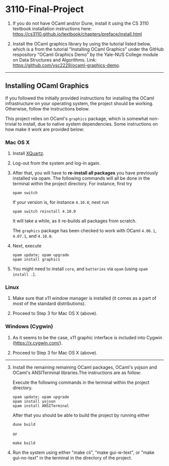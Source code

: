 # 3110-Final-Project

1. If you do not have OCaml and/or Dune, install it using the CS 3110 textbook installation instructions
   here: https://cs3110.github.io/textbook/chapters/preface/install.html

2. Install the OCaml graphics library by using the tutorial listed below, which is a from the
   tutorial "Installing OCaml Graphics" under the GitHub respository "OCaml Graphics Demo" by the
   Yale-NUS College module on Data Structures and Algorithms. Link: https://github.com/ysc2229/ocaml-graphics-demo.

---

## Installing OCaml Graphics

If you followed the initially provided instructions for installing the
OCaml infrastructure on your operating system, the project should be
working. Otherwise, follow the instructions below.

This project relies on OCaml's `graphics` package, which is somewhat
non-trivial to install, due to native system dependencies. Some
instructions on how make it work are provided below:

### Mac OS X

1. Install [XQuartz](https://www.xquartz.org/).

2. Log-out from the system and log-in again.

3. After that, you will have to **re-install all packages** you have previously
   installed via opam. The following commands will all be done in the terminal within the project directory.
   For instance, first try

   ```
   opam switch
   ```

   If your version is, for instance `4.10.0`, next run

   ```
   opam switch reinstall 4.10.0
   ```

   It will take a while, as it re-builds all packages from scratch.

   The `graphics` package has been checked to work with OCaml
   `4.06.1`, `4.07.1`, and `4.10.0`.

4. Next, execute

   ```
   opam update; opam upgrade
   opam install graphics
   ```

5. You might need to install `core`, and `batteries` via `opam` (using
   `opam install .`).

### Linux

1. Make sure that x11 window manager is installed (it comes as a part
   of most of the standard distributions).

2. Proceed to Step 3 for Mac OS X (above).

### Windows (Cygwin)

1. As it seems to be the case, x11 graphic interface is included into
   Cygwin (https://x.cygwin.com/).

2. Proceed to Step 3 for Mac OS X (above).

---

3. Install the remaining remaining OCaml packages, OCaml's yojson and OCaml's 
   ANSITerminal libraries.The instructions are as follow:

   Execute the following commands in the terminal within the project directory.

   ```
   opam update; opam upgrade
   opam install yojson
   opam install ANSITerminal
   ```
    
   After that you should be able to build the project by running either 

   ```
   dune build
   ```

   or

   ```
   make build
   ```

4. Run the system using either "make cli", "make gui-w-text", or "make gui-no-text" in the terminal in the directory of the project.
